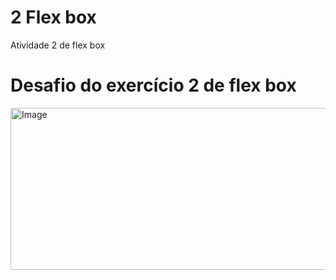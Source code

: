 # 2 Flex box
Atividade 2 de flex box 

# Desafio do exercício 2 de flex box
<img width="567" height="259" alt="Image" src="https://github.com/user-attachments/assets/ac3d0b57-f5b3-4ec3-9129-9f07c8532e70" />
